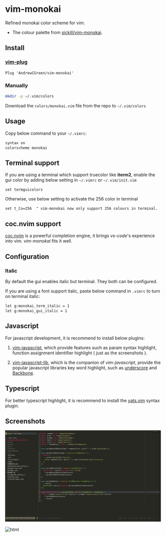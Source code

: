 vim-monokai
===========

Refined monokai color scheme for vim. 

* The colour palette from [sickill/vim-monokai](https://github.com/sickill/vim-monokai). 

Install
-------

### [vim-plug](https://github.com/junegunn/vim-plug)

    Plug 'AndrewCGreen/vim-monokai'

### Manually

```bash
mkdir -p ~/.vim/colors
```
    
Download the `colors/monokai.vim` file from the repo to `~/.vim/colors`

Usage
-----

Copy below command to your `~/.vimrc`:

```VimL
syntax on
colorscheme monokai
```

Terminal support
----------------

If you are using a terminal which support truecolor like **iterm2**, enable the gui color by adding below setting in `~/.vimrc` or `~/.vim/init.vim`

```VimL
set termguicolors
```

Otherwise, use below setting to activate the 256 color in terminal

```VimL
set t_Co=256  " vim-monokai now only support 256 colours in terminal.
```

coc.nvim support
--------------------

[coc.nvim](https://github.com/neoclide/coc.nvim) is a powerful completion engine, it brings *vs-code*'s experience into vim. *vim-monokai* fits it well.

Configuration
-------------

### Italic

By default the gui enables italic but terminal. They both can be configured.
    
If you are using a font support italic, paste below command in `.vimrc` to turn on terminal italic:

    let g:monokai_term_italic = 1
    let g:monokai_gui_italic = 1

Javascript
----------

For javascript development, it is recommend to install below plugins:

1. [vim-javascript](https://github.com/pangloss/vim-javascript), which provide features such as param syntax highlight, 
function assignment identifier highlight ( just as the screenshots ).

2. [vim-javascript-lib](https://github.com/crusoexia/vim-javascript-lib), which is the companion of _vim-javascript_, 
provide the popular javascript libraries key word highlight, such as [underscore](http://underscorejs.org/) and 
[Backbone](http://backbonejs.org/).

Typescript
----------

For better typescript highlight, it is recommend to install the [yats.vim](https://github.com/HerringtonDarkholme/yats.vim) syntax plugin.

Screenshots
-----------

![typescript](screenshots/typescript.png)

![html](screenshots/html.png)
